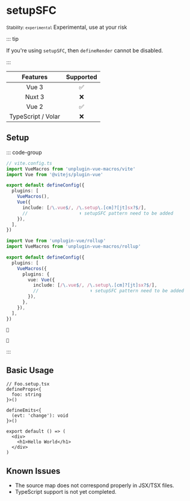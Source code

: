 # setupSFC

<small mr-2>
  Stability: <code class="!text-red-600">experimental</code>
</small>
<WarnBadge>Experimental, use at your risk</WarnBadge>

::: tip

If you're using `setupSFC`, then `defineRender` cannot be disabled.

:::

|      Features      |     Supported      |
| :----------------: | :----------------: |
|       Vue 3        | :white_check_mark: |
|       Nuxt 3       |        :x:         |
|       Vue 2        | :white_check_mark: |
| TypeScript / Volar |        :x:         |

## Setup

::: code-group

```ts {7-11} [Vite]
// vite.config.ts
import VueMacros from 'unplugin-vue-macros/vite'
import Vue from '@vitejs/plugin-vue'

export default defineConfig({
  plugins: [
    VueMacros(),
    Vue({
      include: [/\.vue$/, /\.setup\.[cm]?[jt]sx?$/],
      //                   ⬆️ setupSFC pattern need to be added
    }),
  ],
})
```

```ts {6-13} [Rollup]
import Vue from 'unplugin-vue/rollup'
import VueMacros from 'unplugin-vue-macros/rollup'

export default defineConfig({
  plugins: [
    VueMacros({
      plugins: {
        vue: Vue({
          include: [/\.vue$/, /\.setup\.[cm]?[jt]sx?$/],
          //                   ⬆️ setupSFC pattern need to be added
        }),
      },
    }),
  ],
})
```

```[🚧 esbuild]
🚧
```

```[🚧 Webpack]
🚧
```

:::

## Basic Usage

```tsx
// Foo.setup.tsx
defineProps<{
  foo: string
}>()

defineEmits<{
  (evt: 'change'): void
}>()

export default () => (
  <div>
    <h1>Hello World</h1>
  </div>
)
```

## Known Issues

- The source map does not correspond properly in JSX/TSX files.
- TypeScript support is not yet completed.
